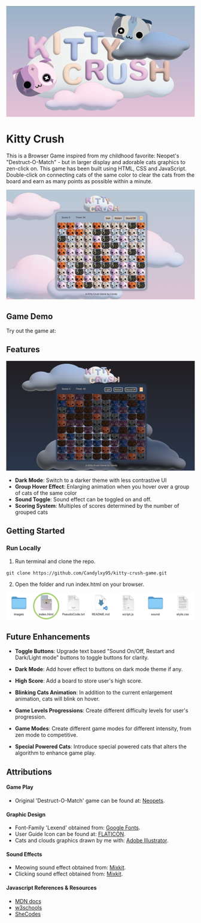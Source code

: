 ![Kitty Crush Logo](/README-images/Kitty-crush-logo.png)

# Kitty Crush

This is a Browser Game inspired from my childhood favorite: Neopet's "Destruct-O-Match" - but in larger display and adorable cats graphics to zen-click on. This game has been built using HTML, CSS and JavaScript. Double-click on connecting cats of the same color to clear the cats from the board and earn as many points as possible within a minute.

![Kitty Crush in Light Mode](/README-images/Kitty-Crush-Lightmode.png)

## Game Demo

Try out the game at:

## Features

![Kitty Crush in Dark Mode](/README-images/Kitty-Crush-Darkmode.png)

- **Dark Mode**: Switch to a darker theme with less contrastive UI
- **Group Hover Effect**: Enlarging animation when you hover over a group of cats of the same color
- **Sound Toggle**: Sound effect can be toggled on and off.
- **Scoring System**: Multiples of scores determined by the number of grouped cats

## Getting Started

### Run Locally

1. Run terminal and clone the repo.

```
git clone https://github.com/Candylxy95/kitty-crush-game.git
```

2. Open the folder and run index.html on your browser.

![index.html](/README-images/Folder.png)

## Future Enhancements

- **Toggle Buttons**: Upgrade text based "Sound On/Off, Restart and Dark/Light mode" buttons to toggle buttons for clarity.

- **Dark Mode**: Add hover effect to buttons on dark mode theme if any.
- **High Score**: Add a board to store user's high score.
- **Blinking Cats Animation**: In addition to the current enlargement animation, cats will blink on hover.
- **Game Levels Progressions**: Create different difficulty levels for user's progression.
- **Game Modes**: Create different game modes for different intensity, from zen mode to competitive.
- **Special Powered Cats**: Introduce special powered cats that alters the algorithm to enhance game play.

## Attributions

#### Game Play

- Original 'Destruct-O-Match' game can be found at: [Neopets](https://www.neopets.com/games/game.phtml?game_id=999).

#### Graphic Design

- Font-Family 'Lexend' obtained from: [Google Fonts](https://fonts.googleapis.com/css2?family=Lexend:wght@100..900&display=swap).
- User Guide Icon can be found at: [FLATICON](https://www.flaticon.com/free-icons/manual).
- Cats and clouds graphics drawn by me with: [Adobe Illustrator](https://www.adobe.com/sg/products/illustrator).

#### Sound Effects

- Meowing sound effect obtained from: [Mixkit](https://mixkit.co).
- Clicking sound effect obtained from: [Mixkit](https://mixkit.co).

#### Javascript References & Resources

- [MDN docs](https://developer.mozilla.org/en-US/)
- [w3schools](https://www.w3schools.com)
- [SheCodes](https://www.shecodes.io)
